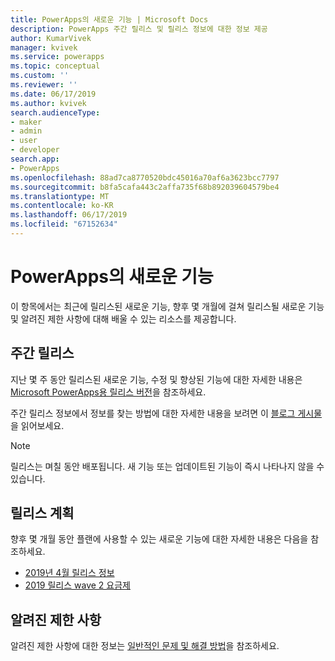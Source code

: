 ```yaml
---
title: PowerApps의 새로운 기능 | Microsoft Docs
description: PowerApps 주간 릴리스 및 릴리스 정보에 대한 정보 제공
author: KumarVivek
manager: kvivek
ms.service: powerapps
ms.topic: conceptual
ms.custom: ''
ms.reviewer: ''
ms.date: 06/17/2019
ms.author: kvivek
search.audienceType:
- maker
- admin
- user
- developer
search.app:
- PowerApps
ms.openlocfilehash: 88ad7ca8770520bdc45016a70af6a3623bcc7797
ms.sourcegitcommit: b8fa5cafa443c2affa735f68b892039604579be4
ms.translationtype: MT
ms.contentlocale: ko-KR
ms.lasthandoff: 06/17/2019
ms.locfileid: "67152634"
---
```

# <a name="whats-new-in-powerapps"></a>PowerApps의 새로운 기능

이 항목에서는 최근에 릴리스된 새로운 기능, 향후 몇 개월에 걸쳐 릴리스될 새로운 기능 및 알려진 제한 사항에 대해 배울 수 있는 리소스를 제공합니다.

## <a name="weekly-releases"></a>주간 릴리스

지난 몇 주 동안 릴리스된 새로운 기능, 수정 및 향상된 기능에 대한 자세한 내용은 [Microsoft PowerApps용 릴리스 버전](https://docs.microsoft.com/business-applications-release-notes/powerplatform/released-versions/powerapps)을 참조하세요.

주간 릴리스 정보에서 정보를 찾는 방법에 대한 자세한 내용을 보려면 이 [블로그 게시물](https://powerapps.microsoft.com/en-us/blog/stay-tuned-with-the-latest-features-and-fixes-through-powerapps-weekly-release-notes/)을 읽어보세요.

> [!NOTE]
> 릴리스는 며칠 동안 배포됩니다. 새 기능 또는 업데이트된 기능이 즉시 나타나지 않을 수 있습니다.

## <a name="release-plan"></a>릴리스 계획

향후 몇 개월 동안 플랜에 사용할 수 있는 새로운 기능에 대한 자세한 내용은 다음을 참조하세요.
- [2019년 4월 릴리스 정보](https://docs.microsoft.com/business-applications-release-notes/April19/microsoft-powerapps/planned-features)
- [2019 릴리스 wave 2 요금제](https://docs.microsoft.com/power-platform-release-plan/2019wave2/microsoft-powerapps/planned-features)

## <a name="known-limitations"></a>알려진 제한 사항

알려진 제한 사항에 대한 정보는 [일반적인 문제 및 해결 방법](common-issues-and-resolutions.md)을 참조하세요.
